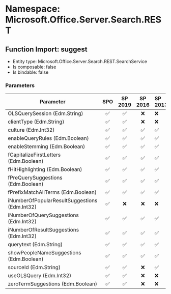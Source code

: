# Namespace: Microsoft.Office.Server.Search.REST

## Function Import: suggest

- Entity type: Microsoft.Office.Server.Search.REST.SearchService
- Is composable: false
- Is bindable: false

### Parameters

Parameter | SPO | SP 2019 | SP 2016 | SP 2013
----------|:---:|:-------:|:-------:|:-------
OLSQuerySession (Edm.String) | ✅ | ✅ | ❌ | ❌
clientType (Edm.String) | ✅ | ✅ | ❌ | ❌
culture (Edm.Int32) | ✅ | ✅ | ✅ | ✅
enableQueryRules (Edm.Boolean) | ✅ | ✅ | ✅ | ✅
enableStemming (Edm.Boolean) | ✅ | ✅ | ✅ | ✅
fCapitalizeFirstLetters (Edm.Boolean) | ✅ | ✅ | ✅ | ✅
fHitHighlighting (Edm.Boolean) | ✅ | ✅ | ✅ | ✅
fPreQuerySuggestions (Edm.Boolean) | ✅ | ✅ | ✅ | ✅
fPrefixMatchAllTerms (Edm.Boolean) | ✅ | ✅ | ✅ | ✅
iNumberOfPopularResultSuggestions (Edm.Int32) | ✅ | ❌ | ❌ | ❌
iNumberOfQuerySuggestions (Edm.Int32) | ✅ | ✅ | ✅ | ✅
iNumberOfResultSuggestions (Edm.Int32) | ✅ | ✅ | ✅ | ✅
querytext (Edm.String) | ✅ | ✅ | ✅ | ✅
showPeopleNameSuggestions (Edm.Boolean) | ✅ | ✅ | ✅ | ✅
sourceId (Edm.String) | ✅ | ✅ | ❌ | ✅
useOLSQuery (Edm.Int32) | ✅ | ✅ | ❌ | ❌
zeroTermSuggestions (Edm.Boolean) | ✅ | ✅ | ❌ | ❌